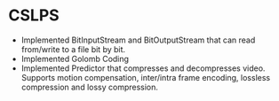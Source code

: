 # CSLPS
- Implemented BitInputStream and BitOutputStream that can read from/write to a file bit by bit.
- Implemented Golomb Coding
- Implemented Predictor that compresses and decompresses video. Supports motion compensation, inter/intra frame encoding, lossless compression and lossy compression.
